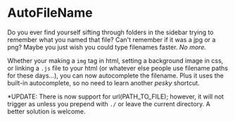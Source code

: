 AutoFileName
============
Do you ever find yourself sifting through folders in the sidebar trying to remember what you named that file? Can't remember if it was a jpg or a png? Maybe you just wish you could type filenames faster. *No more.*

Whether your making a `img` tag in html, setting a background image in css, or linking a `.js` file to your html (or whatever else people use filename paths for these days...), you can now autocomplete the filename. Plus it uses the built-in autocomplete, so no need to learn another *pesky* shortcut.

*UPDATE: There is now support for url(PATH_TO_FILE); however, it will not trigger as unless you prepend with `./` or leave the current directory.  A better solution is welcome.